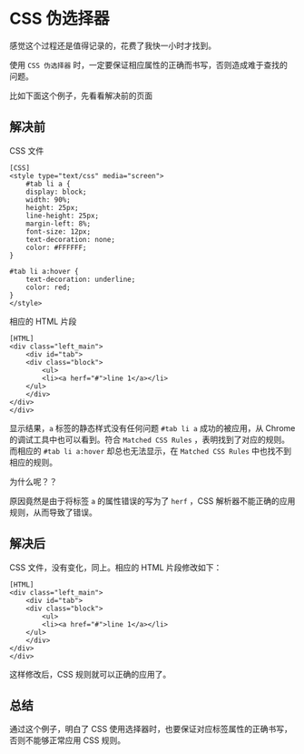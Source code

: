 # CSS 伪选择器
感觉这个过程还是值得记录的，花费了我快一小时才找到。

使用 `CSS 伪选择器` 时，一定要保证相应属性的正确而书写，否则造成难于查找的问题。

比如下面这个例子，先看看解决前的页面

## 解决前
CSS 文件

    [CSS]
    <style type="text/css" media="screen">
    	#tab li a {
		display: block;
		width: 90%;
		height: 25px;
		line-height: 25px;
		margin-left: 8%;
		font-size: 12px;
		text-decoration: none;
		color: #FFFFFF;
	}

	#tab li a:hover {
		text-decoration: underline;
		color: red;
	}
    </style>

相应的 HTML 片段

    [HTML]
    <div class="left_main">
        <div id="tab">
	    <div class="block">
	        <ul>
		    <li><a herf="#">line 1</a></li>
		</ul>
	    </div>
	</div>
    </div>

显示结果，`a` 标签的静态样式没有任何问题 `#tab li a` 成功的被应用，从 Chrome 的调试工具中也可以看到。符合 `Matched CSS Rules` ，表明找到了对应的规则。
而相应的 `#tab li a:hover` 却总也无法显示，在 `Matched CSS Rules` 中也找不到相应的规则。

为什么呢？？

原因竟然是由于将标签 `a` 的属性错误的写为了 `herf` ，CSS 解析器不能正确的应用规则，从而导致了错误。

## 解决后
CSS 文件，没有变化，同上。相应的 HTML 片段修改如下：

    [HTML]
    <div class="left_main">
        <div id="tab">
	    <div class="block">
	        <ul>
		    <li><a href="#">line 1</a></li>
		</ul>
	    </div>
	</div>
    </div>

这样修改后，CSS 规则就可以正确的应用了。

## 总结
通过这个例子，明白了 CSS 使用选择器时，也要保证对应标签属性的正确书写，否则不能够正常应用 CSS 规则。
